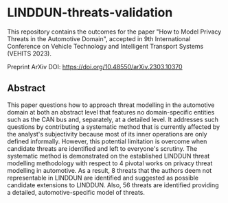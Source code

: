 # LINDDUN-threats-validation

This repository contains the outcomes for the paper "How to Model Privacy Threats in the Automotive Domain", accepted in 9th International Conference on Vehicle Technology and Intelligent Transport Systems (VEHITS 2023).

Preprint ArXiv DOI: https://doi.org/10.48550/arXiv.2303.10370

## Abstract

This paper questions how to approach threat modelling in the automotive domain at both an abstract level that features no domain-specific entities such as the CAN bus and, separately, at a detailed level. It addresses such questions by contributing a systematic method that is currently affected by the analyst's subjectivity because most of its inner operations are only defined informally. However, this potential limitation is overcome when candidate threats are identified and left to everyone's scrutiny. The systematic method is demonstrated on the established LINDDUN threat modelling methodology with respect to 4 pivotal works on privacy threat modelling in automotive. As a result, 8 threats that the authors deem not representable in LINDDUN are identified and suggested as possible candidate extensions to LINDDUN. Also, 56 threats are identified providing a detailed, automotive-specific model of threats.
